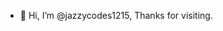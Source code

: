 - 👋 Hi, I’m @jazzycodes1215, Thanks for visiting.

<!---
jazzycodes1215/jazzycodes1215 is a ✨ special ✨ repository because its `README.md` (this file) appears on your GitHub profile.
You can click the Preview link to take a look at your changes.
--->

